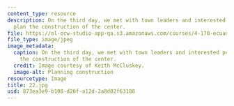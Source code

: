 ```yaml
---
content_type: resource
description: On the third day, we met with town leaders and interested people, to
  plan the construction of the center.
file: https://ol-ocw-studio-app-qa.s3.amazonaws.com/courses/4-170-ecuador-workshop-fall-2006/873ea3e9b108d26fa12d2a8d02f63108_22.jpg
file_type: image/jpeg
image_metadata:
  caption: On the third day, we met with town leaders and interested people, to plan
    the construction of the center.
  credit: Image courtesy of Keith McCluskey.
  image-alt: Planning construction
resourcetype: Image
title: 22.jpg
uid: 873ea3e9-b108-d26f-a12d-2a8d02f63108
---
```

